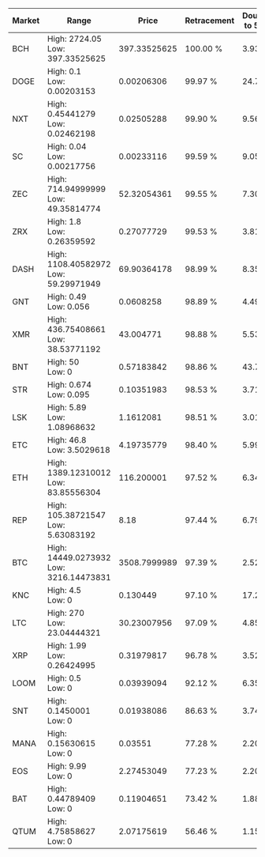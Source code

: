 | Market | Range | Price| Retracement | Doubles to 50% |
| --- | --- | --- | --- | --- |
| BCH | High: 2724.05<br />Low: 397.33525625 | 397.33525625 | 100.00 % | 3.93 |
| DOGE | High: 0.1<br />Low: 0.00203153 | 0.00206306 | 99.97 % | 24.73 |
| NXT | High: 0.45441279<br />Low: 0.02462198 | 0.02505288 | 99.90 % | 9.56 |
| SC | High: 0.04<br />Low: 0.00217756 | 0.00233116 | 99.59 % | 9.05 |
| ZEC | High: 714.94999999<br />Low: 49.35814774 | 52.32054361 | 99.55 % | 7.30 |
| ZRX | High: 1.8<br />Low: 0.26359592 | 0.27077729 | 99.53 % | 3.81 |
| DASH | High: 1108.40582972<br />Low: 59.29971949 | 69.90364178 | 98.99 % | 8.35 |
| GNT | High: 0.49<br />Low: 0.056 | 0.0608258 | 98.89 % | 4.49 |
| XMR | High: 436.75408661<br />Low: 38.53771192 | 43.004771 | 98.88 % | 5.53 |
| BNT | High: 50<br />Low: 0 | 0.57183842 | 98.86 % | 43.72 |
| STR | High: 0.674<br />Low: 0.095 | 0.10351983 | 98.53 % | 3.71 |
| LSK | High: 5.89<br />Low: 1.08968632 | 1.1612081 | 98.51 % | 3.01 |
| ETC | High: 46.8<br />Low: 3.5029618 | 4.19735779 | 98.40 % | 5.99 |
| ETH | High: 1389.12310012<br />Low: 83.85556304 | 116.200001 | 97.52 % | 6.34 |
| REP | High: 105.38721547<br />Low: 5.63083192 | 8.18 | 97.44 % | 6.79 |
| BTC | High: 14449.0273932<br />Low: 3216.14473831 | 3508.7999989 | 97.39 % | 2.52 |
| KNC | High: 4.5<br />Low: 0 | 0.130449 | 97.10 % | 17.25 |
| LTC | High: 270<br />Low: 23.04444321 | 30.23007956 | 97.09 % | 4.85 |
| XRP | High: 1.99<br />Low: 0.26424995 | 0.31979817 | 96.78 % | 3.52 |
| LOOM | High: 0.5<br />Low: 0 | 0.03939094 | 92.12 % | 6.35 |
| SNT | High: 0.1450001<br />Low: 0 | 0.01938086 | 86.63 % | 3.74 |
| MANA | High: 0.15630615<br />Low: 0 | 0.03551 | 77.28 % | 2.20 |
| EOS | High: 9.99<br />Low: 0 | 2.27453049 | 77.23 % | 2.20 |
| BAT | High: 0.44789409<br />Low: 0 | 0.11904651 | 73.42 % | 1.88 |
| QTUM | High: 4.75858627<br />Low: 0 | 2.07175619 | 56.46 % | 1.15 |

